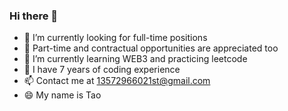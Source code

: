 ### Hi there 👋

<!--
**IsleVision/IsleVision** is a ✨ _special_ ✨ repository because its `README.md` (this file) appears on your GitHub profile.

Here are some ideas to get you started:

- 🔭 I’m currently working on ...
- 🌱 I’m currently learning ...
- 👯 I’m looking to collaborate on ...
- 🤔 I’m looking for help with ...
- 💬 Ask me about ...
- 📫 How to reach me: ...
- 😄 Pronouns: ...
- ⚡ Fun fact: ...
-->
- 🔭 I’m currently looking for full-time positions
- 🤔 Part-time and contractual opportunities are appreciated too 
- 🌱 I’m currently learning WEB3 and practicing leetcode
- 👯 I have 7 years of coding experience
- 📫 Contact me at 13572966021st@gmail.com
- 😄 My name is Tao
